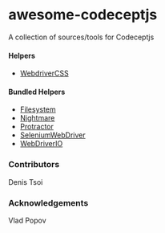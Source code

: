 # awesome-codeceptjs
A collection of sources/tools for Codeceptjs 

#### Helpers
- [WebdriverCSS](https://github.com/APshenkin/codeceptJS-tests/blob/master/helpers/webdrivercss_helper.js)  

#### Bundled Helpers
- [Filesystem](https://github.com/Codeception/CodeceptJS/blob/master/lib/helper/FileSystem.js)  
- [Nightmare](https://github.com/Codeception/CodeceptJS/blob/master/lib/helper/Nightmare.js)  
- [Protractor](https://github.com/Codeception/CodeceptJS/blob/master/lib/helper/Protractor.js)  
- [SeleniumWebDriver](https://github.com/Codeception/CodeceptJS/blob/master/lib/helper/SeleniumWebdriver.js)  
- [WebDriverIO](https://github.com/Codeception/CodeceptJS/blob/master/lib/helper/WebDriverIO.js)  

### Contributors
Denis Tsoi  

### Acknowledgements
Vlad Popov  